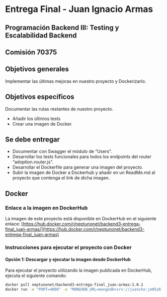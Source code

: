 # Entrega Final - Juan Ignacio Armas

## Programación Backend III: Testing y Escalabilidad Backend 
## Comisión 70375

## Objetivos generales
Implementar las últimas mejoras en nuestro proyecto y Dockerizarlo.

## Objetivos específicos
Documentar las rutas restantes de nuestro proyecto.
- Añadir los últimos tests
- Crear una imagen de Docker.

## Se debe entregar
- Documentar con Swagger el módulo de “Users”.
- Desarrollar los tests funcionales para todos los endpoints del router “adoption.router.js”.
- Desarrollar el Dockerfile para generar una imagen del proyecto.
- Subir la imagen de Docker a Dockerhub y añadir en un ReadMe.md al proyecto que contenga el link de dicha imagen.


## Docker

### Enlace a la imagen en DockerHub
La imagen de este proyecto está disponible en DockerHub en el siguiente enlace:
[https://hub.docker.com/r/neptunonet/backend3-entrega-final_juan-armas/](https://hub.docker.com/r/neptunonet/backend3-entrega-final_juan-armas)

### Instrucciones para ejecutar el proyecto con Docker

#### Opción 1: Descargar y ejecutar la imagen desde DockerHub
Para ejecutar el proyecto utilizando la imagen publicada en DockerHub, ejecuta el siguiente comando:

```bash
docker pull neptunonet/backend3-entrega-final_juan-armas:1.0.1
docker run -e "PORT=4000" -e "MONGODB_URL=mongodb+srv://juancho:je05zblita9mijJh@cluster0.fd1th.mongodb.net/FinalBackendIII" -p 4000:4000 neptunonet/backend3-entrega-final_juan-armas:1.0.1
